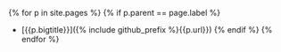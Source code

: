 {% for p in site.pages %}
{% if p.parent == page.label %}
* [{{p.bigtitle}}]({% include github_prefix %}{{p.url}})
{% endif %}
{% endfor %}
